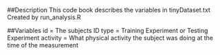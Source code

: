 ##Description
This code book describes the variables in tinyDataset.txt
Created by run_analysis.R

##Variables
id = The subjects ID
type = Training Experiment or Testing Experiment
activity = What physical activity the subject was doing at the time of the measurement

